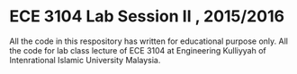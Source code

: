 # ECE 3104 Lab Session II , 2015/2016

All the code in this respository has written for educational purpose only. All the code for lab class lecture of ECE 3104 at Engineering Kulliyyah of Intenrational Islamic University Malaysia. 




